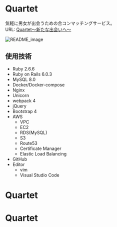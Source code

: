 # Quartet

気軽に男女が出会うための合コンマッチングサービス。<br>
URL: [Quartet〜新たな出会いへ〜](https:quartet-plan.com)

![README_image](https://user-images.githubusercontent.com/62461394/119217950-a8c4a180-bb18-11eb-8bef-ed33aba04f68.png)

## 使用技術
- Ruby 2.6.6
- Ruby on Rails 6.0.3
- MySQL 8.0
- Docker/Docker-compose
- Nginx
- Unicorn
- webpack 4
- jQuery
- Bootstrap 4
- AWS
  - VPC
  - EC2
  - RDS(MySQL)
  - S3
  - Route53
  - Certificate Manager
  - Elastic Load Balancing
- GitHub
- Editor
  - vim
  - Visual Studio Code
# Quartet
# Quartet
